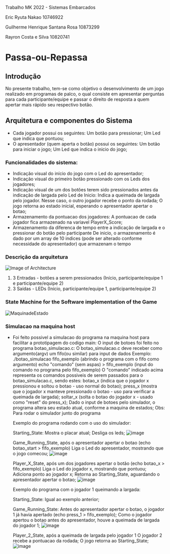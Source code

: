 Trabalho MK 2022 - Sistemas Embarcados

Eric Ryuta Nakao 10746922

Guilherme Henrique Santana Rosa 10873299

Rayron Costa e Silva 10820741

# Passa-ou-Repassa

## Introdução

No presente trabalho, tem-se como objetivo o desenvolvimento de um jogo realizado em programas de palco, o qual consiste em apresentar perguntas para cada participante/equipe e passar o direito de resposta a quem apertar mais rápido seu respectivo botão.

## Arquitetura e componentes do Sistema

- Cada jogador possui os seguintes:
      Um botão para pressionar;
      Um Led que indica que pontuou;
- O apresentador (quem aperta o botão) possui os seguintes:
      Um botão para iniciar o jogo;
      Um Led que indica o inicio do jogo;

### Funcionalidades do sistema:
- Indicação visual do início do jogo com o Led do apresentador;
- Indicação visual do primeiro botão pressionado com os Leds dos jogadores;
- Indicação visual de um dos botões terem sido pressionados antes da indicação de largada pelo Led de Inicio:
      Indica a queimada de largada pelo jogador. Nesse caso, o outro jogador recebe o ponto da rodada;
      O jogo retorna ao estado inicial, esperando o apresentador apertar o botao;
- Armazenamento da pontuacao dos jogadores:
      A pontuacao de cada jogador fica armazenado na variavel PlayerX_Score;
- Armazenamento da diferenca de tempo entre a indicação de largada e o pressionar do botão pelo participante
      De inicio, o armazenamento é dado por um array de 10 indices (pode ser alterado conforme necessidade do apresentador) que armazenam o tempo

### Descrição da arquitetura 

![Image of Architecture](https://github.com/guilh-0453/passa_ou_repassa/blob/main/System_Architecture.jpg)
  1. 3 Entradas - botões a serem pressionados (Início, participante/equipe 1 e participante/equipe 2)
  2. 3 Saídas  - LEDs (Início, participante/equipe 1, participante/equipe 2)

### State Machine for the Software implementation of the Game
![MaquinadeEstado](https://github.com/guilh-0453/passa_ou_repassa/blob/main/State_Machine.png)


### Simulacao na maquina host

- Foi feito possivel a simulacao do programa na maquina host para facilitar a prototipagem do codigo main:
    O input de botoes foi feito no programa botao_simulacao.c:
      O botao_simulacao.c deve receber como argumento(argv) um fifo(ou similar) para input de dados
      Exemplo:
        ./botao_simulacao fifo_exemplo (abrindo o programa com o fifo como argumento)
        echo "comando" (sem aspas) > fifo_exemplo (input do comando no programa pelo fifo_exemplo)
      O "comando" indicado acima representa os comandos possiveis de serem passados para o botao_simulacao.c, sendo estes:
        botao_x (indica que o jogador x pressionou e soltou o botao - uso normal do botao);
        press_x (mostra que o jogador x manteve pressionado o botao - uso para verificar a queimada de largada);
        soltar_x (solta o botao do jogador x - usado como "reset" do press_x);
    Dado o input de botoes pelo simulador, o programa altera seu estado atual, conforme a maquina de estados;
    Obs: Para rodar o simulador junto do programa
    
    Exemplo do programa rodando com o uso do simulador:
    
    Starting_State:
        Mostra o placar atual;
        Desliga os leds;
    ![image](https://user-images.githubusercontent.com/109694851/182676215-258c681b-be6d-4b34-a8b7-d60d8af89cf9.png)
    
    Game_Running_State, após o apresentador apertar o botao (echo botao_start > fifo_exemplo)
        Liga o Led do apresentador, mostrando que o jogo comecou;
    ![image](https://user-images.githubusercontent.com/109694851/182676804-0e77d4aa-19f5-4eed-a785-490d857023e5.png)
    
    Player_X_State, após um dos jogadores apertar o botão (echo botao_x > fifo_exemplo)
        Liga o Led do jogador x, mostrando que pontuou;
        Adiciona ponto ao jogador x;
        Retorna ao Starting_State, aguardando o apresentador apertar o botao;
    ![image](https://user-images.githubusercontent.com/109694851/182677405-4c522f96-9477-481f-9df5-b826dc5aa9fe.png)
    
    Exemplo do programa com o jogador 1 queimando a largada:
    
    Starting_State: Igual ao exemplo anterior;
    
    Game_Running_State:
        Antes do apresentador apertar o botao, o jogador 1 já havia apertado (echo press_1 > fifo_exemplo);
        Como o jogador apertou o botao antes do apresentador, houve a queimada de largada do jogador 1;
        ![image](https://user-images.githubusercontent.com/109694851/182679749-2d9a0745-c7cb-4365-8588-c500c7fbe798.png)
        
    Player_2_State, após a queimada de largada pelo jogador 1
        O jogador 2 recebe a pontuacao da rodada;
        O jogo retorna ao Starting_State;
        ![image](https://user-images.githubusercontent.com/109694851/182679400-1e295a19-2697-44b3-a6db-6d283f8dc40f.png)

    
    

